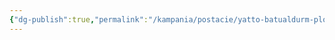 ```yaml
---
{"dg-publish":true,"permalink":"/kampania/postacie/yatto-batualdurm-plolrath/","dgPassFrontmatter":true}
---
```


